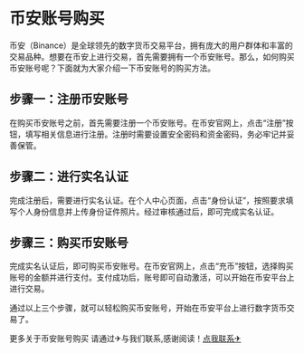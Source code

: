 # 币安账号购买

币安（Binance）是全球领先的数字货币交易平台，拥有庞大的用户群体和丰富的交易品种。想要在币安上进行交易，首先需要拥有一个币安账号。那么，如何购买币安账号呢？下面就为大家介绍一下币安账号的购买方法。

## 步骤一：注册币安账号

在购买币安账号之前，首先需要注册一个币安账号。在币安官网上，点击“注册”按钮，填写相关信息进行注册。注册时需要设置安全密码和资金密码，务必牢记并妥善保管。

## 步骤二：进行实名认证

完成注册后，需要进行实名认证。在个人中心页面，点击“身份认证”，按照要求填写个人身份信息并上传身份证件照片。经过审核通过后，即可完成实名认证。

## 步骤三：购买币安账号

完成实名认证后，即可购买币安账号。在币安官网上，点击“充币”按钮，选择购买账号的金额并进行支付。支付成功后，账号即可自动激活，可以开始在币安平台上进行交易。

通过以上三个步骤，就可以轻松购买币安账号，开始在币安平台上进行数字货币交易了。

更多关于币安账号购买 请通过✈与我们联系,感谢阅读！[点我联系✈](https://my.G208.com)